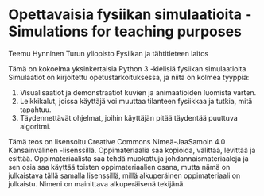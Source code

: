 # Opettavaisia fysiikan simulaatioita - Simulations for teaching purposes

Teemu Hynninen
Turun yliopisto
Fysiikan ja tähtitieteen laitos

Tämä on kokoelma yksinkertaisia Python 3 -kielisiä fysiikan simulaatioita.
Simulaatiot on kirjoitettu opetustarkoituksessa, ja niitä on kolmea tyyppiä:
1. Visualisaatiot ja demonstraatiot kuvien ja animaatioiden luomista varten.
2. Leikkikalut, joissa käyttäjä voi muuttaa tilanteen fysiikkaa ja tutkia, mitä tapahtuu.
3. Täydennettävät ohjelmat, joihin käyttäjän pitää täydentää puuttuva algoritmi.

Tämä teos on lisensoitu Creative Commons Nimeä-JaaSamoin 
4.0 Kansainvälinen -lisenssillä.
Oppimateriaalia saa kopioida, välittää, levittää ja esittää. 
Oppimateriaalista saa tehdä muokattuja johdannaismateriaaleja ja sen osia saa käyttää 
toisten oppimateriaalien osana, mutta nämä on julkaistava tällä samalla lisenssillä, 
millä alkuperäinen oppimateriaali on julkaistu. 
Nimeni on mainittava alkuperäisenä tekijänä.
